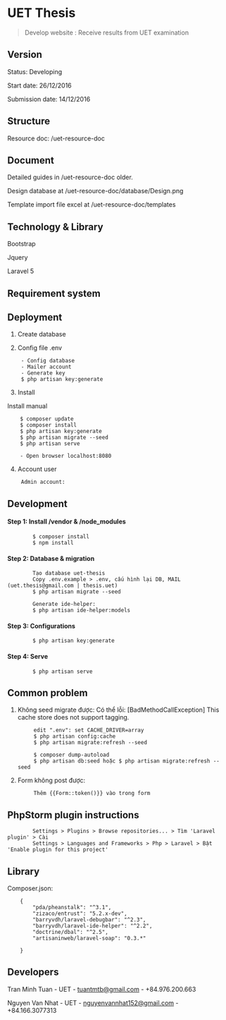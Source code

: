 # UET Thesis

> Develop website : Receive results from UET examination

## Version
Status: Developing

Start date: 26/12/2016 

Submission date: 14/12/2016

## Structure

Resource doc: /uet-resource-doc

## Document

Detailed guides in /uet-resource-doc older.

Design database at /uet-resource-doc/database/Design.png

Template import file excel at /uet-resource-doc/templates

## Technology & Library
Bootstrap

Jquery

Laravel 5

## Requirement system

## Deployment

1. Create database
      
2. Config file .env
        
        - Config database
        - Mailer account
        - Generate key
        $ php artisan key:generate

3. Install

Install manual

        $ composer update
        $ composer install
        $ php artisan key:generate
        $ php artisan migrate --seed
        $ php artisan serve
        
        - Open browser localhost:8080
        
4. Account user

        Admin account: 
        
## Development

#### Step 1: Install /vendor & /node_modules
            
            $ composer install
            $ npm install
            
#### Step 2: Database & migration
            
            Tạo database uet-thesis
            Copy .env.example > .env, cấu hình lại DB, MAIL (uet.thesis@gmail.com | thesis.uet)
            $ php artisan migrate --seed
            
            Generate ide-helper: 
            $ php artisan ide-helper:models
            
#### Step 3: Configurations

            $ php artisan key:generate

#### Step 4: Serve

            $ php artisan serve
            
                
## Common problem

1. Không seed migrate được:
Có thể lỗi: [BadMethodCallException] This cache store does not support tagging.
            
            edit ".env": set CACHE_DRIVER=array
            $ php artisan config:cache
            $ php artisan migrate:refresh --seed
                        
            $ composer dump-autoload
            $ php artisan db:seed hoặc $ php artisan migrate:refresh --seed
            
2. Form không post được:

            Thêm {{Form::token()}} vào trong form
            
## PhpStorm plugin instructions
    
            Settings > Plugins > Browse repositories... > Tìm 'Laravel plugin' > Cài 
            Settings > Languages and Frameworks > Php > Laravel > Bật 'Enable plugin for this project'
            
      
## Library

Composer.json:

        {
            "pda/pheanstalk": "^3.1",
            "zizaco/entrust": "5.2.x-dev",
            "barryvdh/laravel-debugbar": "^2.3",
            "barryvdh/laravel-ide-helper": "^2.2",
            "doctrine/dbal": "^2.5",
            "artisaninweb/laravel-soap": "0.3.*"
            
        }

## Developers

Tran Minh Tuan - UET - tuantmtb@gmail.com - +84.976.200.663

Nguyen Van Nhat - UET - nguyenvannhat152@gmail.com - +84.166.3077313